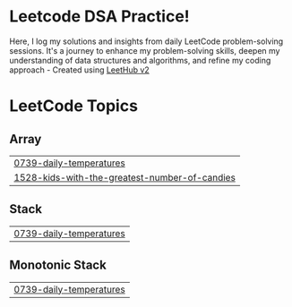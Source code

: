# Leetcode DSA Practice!
Here, I log my solutions and insights from daily LeetCode problem-solving sessions. It's a journey to enhance my problem-solving skills, deepen my understanding of data structures and algorithms, and refine my coding approach - Created using [LeetHub v2](https://github.com/arunbhardwaj/LeetHub-2.0)

<!---LeetCode Topics Start-->
# LeetCode Topics
## Array
|  |
| ------- |
| [0739-daily-temperatures](https://github.com/Lakkshhh/leetcode-prac/tree/master/0739-daily-temperatures) |
| [1528-kids-with-the-greatest-number-of-candies](https://github.com/Lakkshhh/leetcode-prac/tree/master/1528-kids-with-the-greatest-number-of-candies) |
## Stack
|  |
| ------- |
| [0739-daily-temperatures](https://github.com/Lakkshhh/leetcode-prac/tree/master/0739-daily-temperatures) |
## Monotonic Stack
|  |
| ------- |
| [0739-daily-temperatures](https://github.com/Lakkshhh/leetcode-prac/tree/master/0739-daily-temperatures) |
<!---LeetCode Topics End-->
